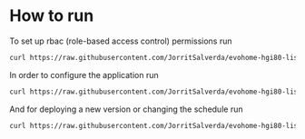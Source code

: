

# How to run

To set up rbac (role-based access control) permissions run

```bash
curl https://raw.githubusercontent.com/JorritSalverda/evohome-hgi80-listener/master/k8s/rbac.yaml | kubectl apply -f -
```

In order to configure the application run

```bash
curl https://raw.githubusercontent.com/JorritSalverda/evohome-hgi80-listener/master/k8s/configmap.yaml | EVOHOME_ID='id-of-the-evohome-touch' envsubst \$EVOHOME_ID | kubectl apply -f -
```

And for deploying a new version or changing the schedule run

```bash
curl https://raw.githubusercontent.com/JorritSalverda/evohome-hgi80-listener/master/k8s/deployment.yaml | HGI_USB_PATH="/dev/ttyUSB0" CONTAINER_TAG='0.1.5' envsubst \$HGI_USB_PATH,\$CONTAINER_TAG | kubectl apply -f -
```
